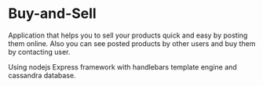 # Buy-and-Sell
Application that helps you to sell your products quick and easy by posting them online. Also you can see posted products by other users and buy them by contacting user.

Using nodejs Express framework with handlebars template engine and cassandra database.
